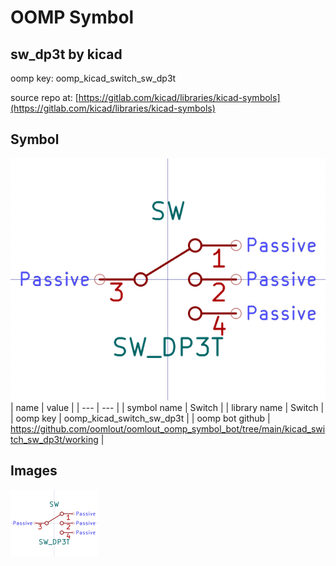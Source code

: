 # OOMP Symbol  
## sw_dp3t  by kicad  
  
oomp key: oomp_kicad_switch_sw_dp3t  
  
source repo at: [https://gitlab.com/kicad/libraries/kicad-symbols](https://gitlab.com/kicad/libraries/kicad-symbols)  
## Symbol  
  
[![working.png](working_600.png)](working.png)  
| name | value | 
| --- | --- | 
| symbol name | Switch | 
| library name | Switch | 
| oomp key | oomp_kicad_switch_sw_dp3t | 
| oomp bot github | https://github.com/oomlout/oomlout_oomp_symbol_bot/tree/main/kicad_switch_sw_dp3t/working | 
## Images  
  
[![working.png](working_140.png)](working.png)  
